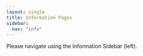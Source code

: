 ```yaml
---
layout: single
title: Information Pages
sidebar:
  nav: "info"
---
```

Please navigate using the Information Sidebar (left).